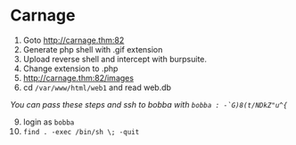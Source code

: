 # Carnage
1. Goto http://carnage.thm:82
2. Generate php shell with .gif extension
3. Upload reverse shell and intercept with burpsuite.
4. Change extension to .php
5. http://carnage.thm:82/images
6. cd `/var/www/html/web1` and read web.db

*You can pass these steps and ssh to bobba with ````bobba : -`G)8(t/NDkZ"u^{````*

9. login as `bobba`
10. `find . -exec /bin/sh \; -quit`

